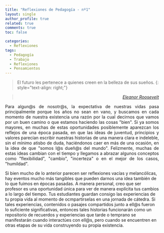 ```yaml
---
title: "Reflexiones de Pedagogía - nº1"
layout: single
author_profile: true
related: true
comments: true
toc: false

categories:
  - Reflexiones
tags:
  - Pedagogía
  - Trabajo
  - Reflexiones
  - Pensamientos
---
```


> El futuro les pertenece a quienes creen en la belleza de sus sueños.
{: style="text-align: right;"}

> <cite style="text-align: right; display: block;"><a href="https://proverbia.net/cita/13461-el-futuro-pertenece-a-quienes-creen-en-la-belleza-">Eleanor Roosevelt</a></cite>

<p align="justify" markdown="1">
Para algun@s de nosotr@s, la expectativa de nuestras vidas pasa principalmente porque los años no sean en vano, y buscamos en cada momento de nuestra existencia una razón por la cual decirnos que vamos por un buen camino o que estamos haciendo las cosas "bien". Si ya somos mayores, en muchas de estas oportunidades posiblemente aparezcan los reflejos de una época pasada, en que las ideas de juventud, principios y valores parecían escribir nuestras historias de una manera clara e indeleble, sin el mínimo atisbo de duda, haciéndonos caer en más de una ocasión, en la idea de que "somos l@s dueñ@s del mundo". Felizmente, muchas de estas ideas  cambian con el tiempo y llegamos a abrazar algunos conceptos como "flexibilidad", "cambio", "incerteza"  o en el mejor de los casos, "humildad".


Si bien mucho de lo anterior parecen ser reflexiones vacías y melancólicas, hay eventos mucho más tangibles que pueden darnos una idea también de lo que fuimos en épocas pasadas. A manera personal, creo que ser profesor es una oportunidad única para ver de manera explícita tus cambios a lo largo del tiempo. Tus estudiantes guardan consigo las experiencias de tu propia vida al momento de ocmpartirselas en una jornada de cátedra. Si tales experiencias, contenidos o pasajes compartidos junto a ell@s fueron lo suficiente significativas, entonces tales historias funcionarán como un repositorio de recuerdos y experiencias que tarde o temprano se manifestarán cuando interactúes con ell@s, pero cuando se encuentren en otras etapas de su vida construyendo su propia existencia.

</p>
